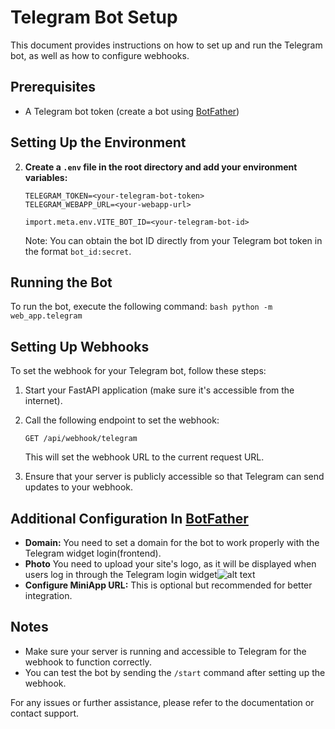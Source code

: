 # Telegram Bot Setup

This document provides instructions on how to set up and run the Telegram bot, as well as how to configure webhooks.

## Prerequisites

- A Telegram bot token (create a bot using [BotFather](https://core.telegram.org/bots#botfather))

## Setting Up the Environment

2. **Create a `.env` file in the root directory and add your environment variables:**

   ```env
   TELEGRAM_TOKEN=<your-telegram-bot-token>
   TELEGRAM_WEBAPP_URL=<your-webapp-url>

   import.meta.env.VITE_BOT_ID=<your-telegram-bot-id>
   ```

   Note: You can obtain the bot ID directly from your Telegram bot token in the format `bot_id:secret`.

## Running the Bot

To run the bot, execute the following command:
`bash
    python -m web_app.telegram
    `

## Setting Up Webhooks

To set the webhook for your Telegram bot, follow these steps:

1. Start your FastAPI application (make sure it's accessible from the internet).
2. Call the following endpoint to set the webhook:

   ```http
   GET /api/webhook/telegram
   ```

   This will set the webhook URL to the current request URL.

3. Ensure that your server is publicly accessible so that Telegram can send updates to your webhook.

## Additional Configuration In [BotFather](https://core.telegram.org/bots#botfather)

- **Domain:** You need to set a domain for the bot to work properly with the Telegram widget login(frontend).
- **Photo** You need to upload your site's logo, as it will be displayed when users log in through the Telegram login widget![alt text](./assets/image.png)
- **Configure MiniApp URL:** This is optional but recommended for better integration.

## Notes

- Make sure your server is running and accessible to Telegram for the webhook to function correctly.
- You can test the bot by sending the `/start` command after setting up the webhook.

For any issues or further assistance, please refer to the documentation or contact support.
